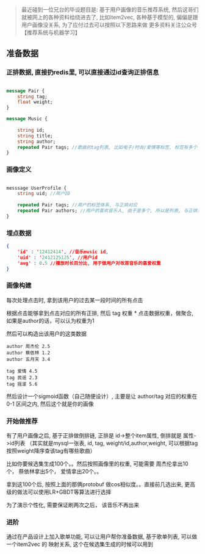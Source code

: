 
> 最近碰到一位兄台的毕设题目是: 基于用户画像的音乐推荐系统, 然后这哥们就被网上的各种资料给绕进去了, 比如item2vec, 各种基于模型的, 偏偏是跟用户画像没关系, 为了应付过去可以按照以下思路来做
> 更多资料关注公众号 【推荐系统与机器学习】

## 准备数据

### 正排数据, 直接扔redis里, 可以直接通过id查询正排信息

```protobuf

message Pair {
    string tag;
    float weight;
}

message Music {
    
    string id;
    string title;
    string author;
    repeated Pair tags; //歌曲的tag列表, 比如电子/时尚/爱情等标签, 标签有多个 并且有对应权重， 最大权重为1
}
```


### 画像定义

```protobuf

messsage UserProfile {
    string uid; //用户ID
    
    repeated Pair tags; //用户的标签体系, 与正排对应
    repeated Pair authors; //用户的喜欢音乐人, 由于是多个, 所以是列表, 与正排对应
}

```



### 埋点数据

```json
{
    'id' : '12412414', //音乐music id,
    'uid' : '2412125125', //用户id
    'avg' : 0.5 //播放时长百分比, 用于做用户对改首音乐的喜爱权重
}
```


### 画像构建


每次处理点击时, 拿到该用户的过去某一段时间的所有点击

根据点击能够拿到点击对应的所有正排, 然后 tag 权重 * 点击数据权重，做聚合, 如果是author的话，可以认为权重为1

然后可以构造出该用户的这类数据

```text
author 周杰伦 2.5
author 蔡依林 1.2
author 五月天 3.4

tag 爱情 4.5
tag 民谣 2.3
tag 摇滚 5.6
```

然后设计一个sigmoid函数（自己随便设计）, 主要是让 author/tag 对应的权重在 0-1 区间之内, 然后这个就是你的画像



### 开始做推荐

有了用户画像之后, 基于正排做倒排链, 正排是 id->整个item属性, 倒排就是 属性->id列表 （其实就是mysql一张表, id, tag, weight/id,author,weight, 可以根据tag按照weight降序查该tag有哪些歌曲）

比如你要候选集生成100个。。然后按照画像里的权重, 可能需要 周杰伦拿出10个， 蔡依林拿出5个， 爱情拿出20个。。

拿到这100个后, 按照上面的那俩protobuf 做cos相似度。。直接前几选出来, 更高级的做法可以使用LR+GBDT等算法进行选择

为了演示个性化, 需要保证刷两次之后， 该音乐不再出来


### 进阶

通过在产品设计上加入歌单功能, 可以让用户帮你准备数据, 基于歌单列表, 可以做一个item2vec 的 映射关系, 这个在候选集生成的时候可以用到

